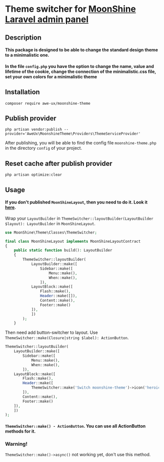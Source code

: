 # Theme switcher for [MoonShine Laravel admin panel](https://moonshine-laravel.com)

## Description
#### This package is designed to be able to change the standard design theme to a minimalistic one. 
#### In the file `config.php` you have the option to change the name, value and lifetime of the cookie, change the connection of the minimalistic.css file, set your own colors for a minimalistic theme

## Installation
```shell
composer require awe-ux/moonshine-theme
```

## Publish provider
```shell
php artisan vendor:publish --provider='AweUx\MoonshineTheme\Providers\ThemeServiceProvider'  
```
After publishing, you will be able to find the config file `moonshine-theme.php` in the directory `config` of your project.


## Reset cache after publish provider
```shell
php artisan optimize:clear
```

## Usage
#### If you don't published `MoonShineLayout`, then you need to do it. Look it [here](https://moonshine-laravel.com/docs/resource/appearance/appearance-layout_builder).
Wrap your `LayoutBuilder` in `ThemeSwitcher::layoutBuilder(LayoutBuilder $layout): LayoutBuilder` in `MoonShineLayout`.
```php
use MoonShine\Theme\Classes\ThemeSwitcher;

final class MoonShineLayout implements MoonShineLayoutContract
{
    public static function build(): LayoutBuilder
    {
        ThemeSwitcher::layoutBuilder(
            LayoutBuilder::make([
                Sidebar::make([
                    Menu::make(),
                    When::make(),
                ]),
            LayoutBlock::make([
                Flash::make(),
                Header::make([]),
                Content::make(),
                Footer::make()
            ]),
            ])
        );
    }
```
Then need add button-switcher to layout. Use `ThemeSwitcher::make(Closure|string $label): ActionButton`.
```php
ThemeSwitcher::layoutBuilder(
    LayoutBuilder::make([
        Sidebar::make([
            Menu::make(),
            When::make(),
        ]),
    LayoutBlock::make([
        Flash::make(),
        Header::make([
            ThemeSwitcher::make('Switch moonshine-theme')->icon('heroicons.arrow-path-rounded-square')->info(),
        ]),
        Content::make(),
        Footer::make()
    ]),
    ])
);
```
#### `ThemeSwitcher::make() - ActionButton`. You can use all ActionButton methods for it. 
### Warning! 
`ThemeSwitcher::make()->async()` not working yet, don't use this method.
